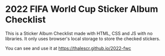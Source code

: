 # 2022 FIFA World Cup Sticker Album Checklist

This is a Sticker Album Checklist made with HTML, CSS and JS with no libraries. It only uses browser's local storage to store the checked stickers.

You can see and use it at https://thalescr.github.io/2022-fwc
